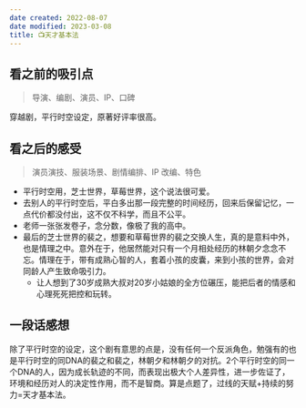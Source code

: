 ```yaml
---
date created: 2022-08-07
date modified: 2023-03-08
title: 📺天才基本法
---
```


## 看之前的吸引点

> 导演、编剧、演员、IP、口碑

穿越剧，平行时空设定，原著好评率很高。

## 看之后的感受

> 演员演技、服装场景、剧情编排、IP 改编、特色

- 平行时空用，芝士世界，草莓世界，这个说法很可爱。
- 去别人的平行时空后，平白多出那一段完整的时间经历，回来后保留记忆，一点代价都没付出，这不仅不科学，而且不公平。
- 老师一张张发卷子，念分数，像极了我的高中。
- 最后的芝士世界的裴之，想要和草莓世界的裴之交换人生，真的是意料中外，也是情理之中。意外在于，他居然能对只有一个月相处经历的林朝夕念念不忘。情理在于，带有成熟心智的人，套着小孩的皮囊，来到小孩的世界，会对同龄人产生致命吸引力。
	- 让人想到了30岁成熟大叔对20岁小姑娘的全方位碾压，能把后者的情感和心理死死把控和玩转。

## 一段话感想

除了平行时空的设定，这个剧有意思的点是，没有任何一个反派角色，勉强有的也是平行时空的同DNA的裴之和裴之，林朝夕和林朝夕的对抗。2个平行时空的同一个DNA的人，因为成长轨迹的不同，而表现出极大个人差异性，进一步佐证了，环境和经历对人的决定性作用，而不是智商。算是点题了，过线的天赋+持续的努力=天才基本法。
